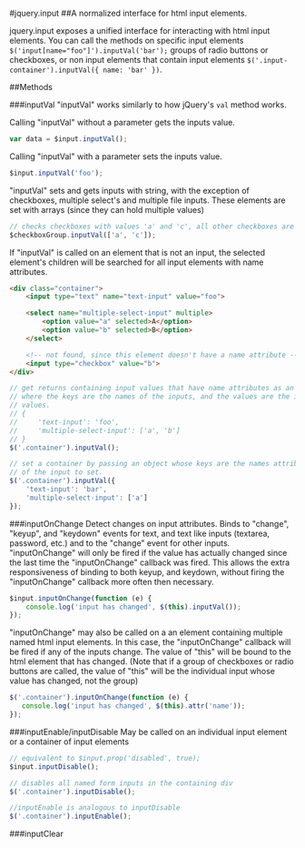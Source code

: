 #jquery.input
##A normalized interface for html input elements.

jquery.input exposes a unified interface for interacting with html input elements.
You can call the methods on specific input elements `$('input[name="foo"]').inputVal('bar');`
groups of radio buttons or checkboxes, or non input elements that contain
input elements `$('.input-container').inputVal({ name: 'bar' })`.

##Methods

###inputVal
"inputVal" works similarly to how jQuery's ```val``` method works.

Calling "inputVal" without a parameter gets the inputs value.
```javascript
var data = $input.inputVal();
```

Calling "inputVal" with a parameter sets the inputs value.
```javascript
$input.inputVal('foo');
````

"inputVal" sets and gets inputs with string, with the exception of checkboxes,
multiple select's and multiple file inputs.  These elements are set with arrays
(since they can hold multiple values)
```javascript
// checks checkboxes with values 'a' and 'c', all other checkboxes are unchecked.
$checkboxGroup.inputVal(['a', 'c']);
```

If "inputVal" is called on an element that is not an input, the selected element's
children will be searched for all input elements with name attributes.

```html
<div class="container">
    <input type="text" name="text-input" value="foo">

    <select name="multiple-select-input" multiple>
        <option value="a" selected>A</option>
        <option value="b" selected>B</option>
    </select>

    <!-- not found, since this element doesn't have a name attribute -->
    <input type="checkbox" value="b">
</div>
```
```javascript
// get returns containing input values that have name attributes as an object
// where the keys are the names of the inputs, and the values are the inputs
// values.
// {
//     'text-input': 'foo',
//     'multiple-select-input': ['a', 'b']
// }
$('.container').inputVal();

// set a container by passing an object whose keys are the names attributes
// of the input to set.
$('.container').inputVal({
    'text-input': 'bar',
    'multiple-select-input': ['a']
});
```

###inputOnChange
Detect changes on input attributes.  Binds to "change", "keyup", and "keydown" events
for text, and text like inputs (textarea, password, etc.) and to the "change" event
for other inputs.  "inputOnChange" will only be fired if the value has actually changed
since the last time the "inputOnChange" callback was fired.  This allows the extra
responsiveness of binding to both keyup, and keydown, without firing the "inputOnChange"
callback more often then necessary.

```javascript
$input.inputOnChange(function (e) {
    console.log('input has changed', $(this).inputVal());
});
```

"inputOnChange" may also be called on a an element containing multiple named html
input elements.  In this case, the "inputOnChange" callback will be fired if any
of the inputs change.  The value of "this" will be bound to the html element that
has changed.  (Note that if a group of checkboxes or radio buttons are called,
the value of "this" will be the individual input whose value has changed, not the
group)

```javascript
$('.container').inputOnChange(function (e) {
   console.log('input has changed', $(this).attr('name'));
});
```

###inputEnable/inputDisable
May be called on an individual input element or a container of input elements
```javascript
// equivalent to $input.prop('disabled', true);
$input.inputDisable();

// disables all named form inputs in the containing div
$('.container').inputDisable();

//inputEnable is analogous to inputDisable
$('.container').inputEnable();
```

###inputClear


